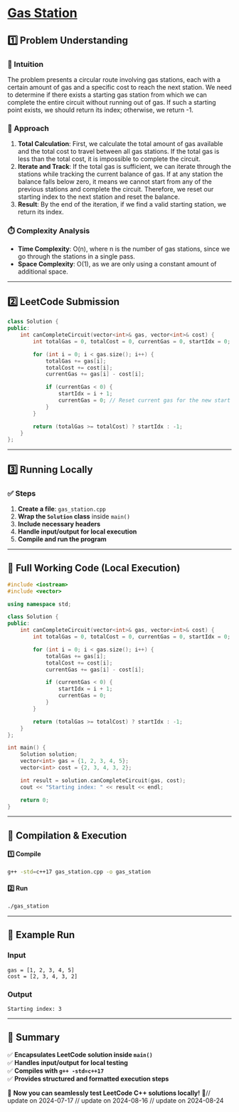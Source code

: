 # **[Gas Station](https://leetcode.com/problems/gas-station/description/)**  

## **1️⃣ Problem Understanding**  
### **📌 Intuition**  
The problem presents a circular route involving gas stations, each with a certain amount of gas and a specific cost to reach the next station. We need to determine if there exists a starting gas station from which we can complete the entire circuit without running out of gas. If such a starting point exists, we should return its index; otherwise, we return -1.

### **🚀 Approach**  
1. **Total Calculation**: First, we calculate the total amount of gas available and the total cost to travel between all gas stations. If the total gas is less than the total cost, it is impossible to complete the circuit. 
2. **Iterate and Track**: If the total gas is sufficient, we can iterate through the stations while tracking the current balance of gas. If at any station the balance falls below zero, it means we cannot start from any of the previous stations and complete the circuit. Therefore, we reset our starting index to the next station and reset the balance.
3. **Result**: By the end of the iteration, if we find a valid starting station, we return its index.

### **⏱️ Complexity Analysis**  
- **Time Complexity**: O(n), where n is the number of gas stations, since we go through the stations in a single pass.
- **Space Complexity**: O(1), as we are only using a constant amount of additional space.

---  

## **2️⃣ LeetCode Submission**  
```cpp
class Solution {
public:
    int canCompleteCircuit(vector<int>& gas, vector<int>& cost) {
        int totalGas = 0, totalCost = 0, currentGas = 0, startIdx = 0;

        for (int i = 0; i < gas.size(); i++) {
            totalGas += gas[i];
            totalCost += cost[i];
            currentGas += gas[i] - cost[i];

            if (currentGas < 0) {
                startIdx = i + 1;
                currentGas = 0; // Reset current gas for the new start index
            }
        }

        return (totalGas >= totalCost) ? startIdx : -1;
    }
};
```  

---  

## **3️⃣ Running Locally**  
### **✅ Steps**  
1. **Create a file**: `gas_station.cpp`  
2. **Wrap the `Solution` class** inside `main()`  
3. **Include necessary headers**  
4. **Handle input/output for local execution**  
5. **Compile and run the program**  

---  

## **📝 Full Working Code (Local Execution)**  
```cpp
#include <iostream>
#include <vector>

using namespace std;

class Solution {
public:
    int canCompleteCircuit(vector<int>& gas, vector<int>& cost) {
        int totalGas = 0, totalCost = 0, currentGas = 0, startIdx = 0;

        for (int i = 0; i < gas.size(); i++) {
            totalGas += gas[i];
            totalCost += cost[i];
            currentGas += gas[i] - cost[i];

            if (currentGas < 0) {
                startIdx = i + 1;
                currentGas = 0;
            }
        }

        return (totalGas >= totalCost) ? startIdx : -1;
    }
};

int main() {
    Solution solution;
    vector<int> gas = {1, 2, 3, 4, 5};
    vector<int> cost = {2, 3, 4, 3, 2};

    int result = solution.canCompleteCircuit(gas, cost);
    cout << "Starting index: " << result << endl;

    return 0;
}
```  

---  

## **🔧 Compilation & Execution**  
#### **1️⃣ Compile**  
```bash
g++ -std=c++17 gas_station.cpp -o gas_station
```  

#### **2️⃣ Run**  
```bash
./gas_station
```  

---  

## **🎯 Example Run**  
### **Input**  
```
gas = [1, 2, 3, 4, 5]
cost = [2, 3, 4, 3, 2]
```  
### **Output**  
```
Starting index: 3
```  

---  

## **📌 Summary**  
✅ **Encapsulates LeetCode solution inside `main()`**  
✅ **Handles input/output for local testing**  
✅ **Compiles with `g++ -std=c++17`**  
✅ **Provides structured and formatted execution steps**  

🚀 **Now you can seamlessly test LeetCode C++ solutions locally!** 🚀// update on 2024-07-17
// update on 2024-08-16
// update on 2024-08-24

